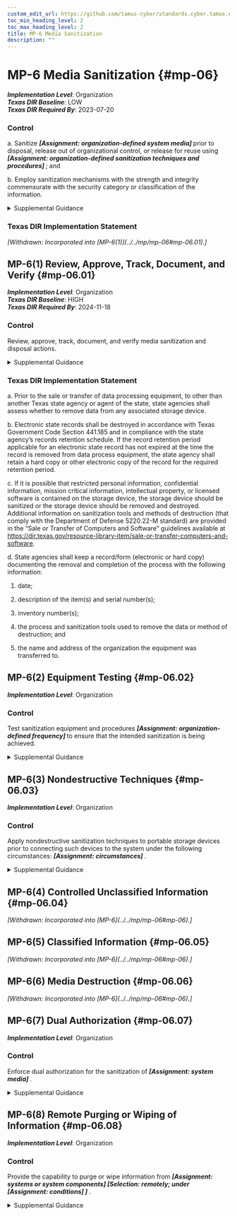 ```yaml
---
custom_edit_url: https://github.com/tamus-cyber/standards.cyber.tamus.edu/tree/main/static/content/tamus.edu/TAMUS_profile.xml
toc_min_heading_level: 2
toc_max_heading_level: 2
title: MP-6 Media Sanitization
description: ""
---
```


# MP-6 Media Sanitization {#mp-06}

_**Implementation Level**_: Organization\
_**Texas DIR Baseline**_: LOW\
_**Texas DIR Required By**_: 2023-07-20

### Control

a. Sanitize <strong> <em>[Assignment: organization-defined system media]</em> </strong> prior to disposal, release out of organizational control, or release for reuse using <strong> <em>[Assignment: organization-defined sanitization techniques and procedures]</em> </strong> ; and

b. Employ sanitization mechanisms with the strength and integrity commensurate with the security category or classification of the information.

<details>
  <summary>Supplemental Guidance</summary>

Media sanitization applies to all digital and non-digital system media subject to disposal or reuse, whether or not the media is considered removable. Examples include digital media in scanners, copiers, printers, notebook computers, workstations, network components, mobile devices, and non-digital media (e.g., paper and microfilm). The sanitization process removes information from system media such that the information cannot be retrieved or reconstructed. Sanitization techniques—including clearing, purging, cryptographic erase, de-identification of personally identifiable information, and destruction—prevent the disclosure of information to unauthorized individuals when such media is reused or released for disposal. Organizations determine the appropriate sanitization methods, recognizing that destruction is sometimes necessary when other methods cannot be applied to media requiring sanitization. Organizations use discretion on the employment of approved sanitization techniques and procedures for media that contains information deemed to be in the public domain or publicly releasable or information deemed to have no adverse impact on organizations or individuals if released for reuse or disposal. Sanitization of non-digital media includes destruction, removing a classified appendix from an otherwise unclassified document, or redacting selected sections or words from a document by obscuring the redacted sections or words in a manner equivalent in effectiveness to removing them from the document. NSA standards and policies control the sanitization process for media that contains classified information. NARA policies control the sanitization process for controlled unclassified information.

</details>

### Texas DIR Implementation Statement

<prop xmlns="http://csrc.nist.gov/ns/oscal/1.0" name="status" value="withdrawn">
               <em>[Withdrawn: Incorporated into [MP-6(1)](../../mp/mp-06#mp-06.01).]</em>
            </prop>
            

## MP-6(1) Review, Approve, Track, Document, and Verify {#mp-06.01}

_**Implementation Level**_: Organization\
_**Texas DIR Baseline**_: HIGH\
_**Texas DIR Required By**_: 2024-11-18

### Control

Review, approve, track, document, and verify media sanitization and disposal actions.

<details>
  <summary>Supplemental Guidance</summary>

Organizations review and approve media to be sanitized to ensure compliance with records retention policies. Tracking and documenting actions include listing personnel who reviewed and approved sanitization and disposal actions, types of media sanitized, files stored on the media, sanitization methods used, date and time of the sanitization actions, personnel who performed the sanitization, verification actions taken and personnel who performed the verification, and the disposal actions taken. Organizations verify that the sanitization of the media was effective prior to disposal.

</details>

### Texas DIR Implementation Statement

a. Prior to the sale or transfer of data processing equipment, to other than another Texas state agency or agent of the state, state agencies shall assess whether to remove data from any associated storage device.

b. Electronic state records shall be destroyed in accordance with Texas Government Code Section 441.185 and in compliance with the state agency’s records retention schedule. If the record retention period applicable for an electronic state record has not expired at the time the record is removed from data process equipment, the state agency shall retain a hard copy or other electronic copy of the record for the required retention period.

c. If it is possible that restricted personal information, confidential information, mission critical information, intellectual property, or licensed software is contained on the storage device, the storage device should be sanitized or the storage device should be removed and destroyed. Additional information on sanitization tools and methods of destruction (that comply with the Department of Defense 5220.22-M standard) are provided in the “Sale or Transfer of Computers and Software” guidelines available at https://dir.texas.gov/resource-library-item/sale-or-transfer-computers-and-software.

d. State agencies shall keep a record/form (electronic or hard copy) documenting the removal and completion of the process with the following information:

1. date;

2. description of the item(s) and serial number(s);

3. inventory number(s);

4. the process and sanitization tools used to remove the data or method of destruction; and

5. the name and address of the organization the equipment was transferred to.

## MP-6(2) Equipment Testing {#mp-06.02}

_**Implementation Level**_: Organization

### Control

Test sanitization equipment and procedures <strong> <em>[Assignment: organization-defined frequency]</em> </strong> to ensure that the intended sanitization is being achieved.

<details>
  <summary>Supplemental Guidance</summary>

Testing of sanitization equipment and procedures may be conducted by qualified and authorized external entities, including federal agencies or external service providers.

</details>

## MP-6(3) Nondestructive Techniques {#mp-06.03}

_**Implementation Level**_: Organization

### Control

Apply nondestructive sanitization techniques to portable storage devices prior to connecting such devices to the system under the following circumstances: <strong> <em>[Assignment: circumstances]</em> </strong>.

<details>
  <summary>Supplemental Guidance</summary>

Portable storage devices include external or removable hard disk drives (e.g., solid state, magnetic), optical discs, magnetic or optical tapes, flash memory devices, flash memory cards, and other external or removable disks. Portable storage devices can be obtained from untrustworthy sources and contain malicious code that can be inserted into or transferred to organizational systems through USB ports or other entry portals. While scanning storage devices is recommended, sanitization provides additional assurance that such devices are free of malicious code. Organizations consider nondestructive sanitization of portable storage devices when the devices are purchased from manufacturers or vendors prior to initial use or when organizations cannot maintain a positive chain of custody for the devices.

</details>

## MP-6(4) Controlled Unclassified Information {#mp-06.04}


<prop xmlns="http://csrc.nist.gov/ns/oscal/1.0" name="status" value="withdrawn">
               <em>[Withdrawn: Incorporated into [MP-6](../../mp/mp-06#mp-06).]</em>
            </prop>
            

## MP-6(5) Classified Information {#mp-06.05}


<prop xmlns="http://csrc.nist.gov/ns/oscal/1.0" name="status" value="withdrawn">
               <em>[Withdrawn: Incorporated into [MP-6](../../mp/mp-06#mp-06).]</em>
            </prop>
            

## MP-6(6) Media Destruction {#mp-06.06}


<prop xmlns="http://csrc.nist.gov/ns/oscal/1.0" name="status" value="withdrawn">
               <em>[Withdrawn: Incorporated into [MP-6](../../mp/mp-06#mp-06).]</em>
            </prop>
            

## MP-6(7) Dual Authorization {#mp-06.07}

_**Implementation Level**_: Organization

### Control

Enforce dual authorization for the sanitization of <strong> <em>[Assignment: system media]</em> </strong>.

<details>
  <summary>Supplemental Guidance</summary>

Organizations employ dual authorization to help ensure that system media sanitization cannot occur unless two technically qualified individuals conduct the designated task. Individuals who sanitize system media possess sufficient skills and expertise to determine if the proposed sanitization reflects applicable federal and organizational standards, policies, and procedures. Dual authorization also helps to ensure that sanitization occurs as intended, protecting against errors and false claims of having performed the sanitization actions. Dual authorization may also be known as two-person control. To reduce the risk of collusion, organizations consider rotating dual authorization duties to other individuals.

</details>

## MP-6(8) Remote Purging or Wiping of Information {#mp-06.08}

_**Implementation Level**_: Organization

### Control

Provide the capability to purge or wipe information from <strong> <em>[Assignment: systems or system components]</em> </strong> <strong> <em>[Selection: remotely; under <strong> <em>[Assignment: conditions]</em> </strong> ]</em> </strong>.

<details>
  <summary>Supplemental Guidance</summary>

Remote purging or wiping of information protects information on organizational systems and system components if systems or components are obtained by unauthorized individuals. Remote purge or wipe commands require strong authentication to help mitigate the risk of unauthorized individuals purging or wiping the system, component, or device. The purge or wipe function can be implemented in a variety of ways, including by overwriting data or information multiple times or by destroying the key necessary to decrypt encrypted data.

</details>

